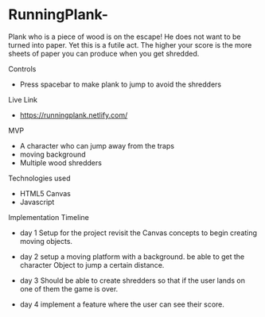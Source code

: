 # RunningPlank-

Plank who is a piece of wood is on the escape! He does not want to be turned into paper. Yet this is a futile act. The higher your score is the more sheets of paper you can produce when you get shredded.

 Controls 
 - Press spacebar to make plank to jump to avoid the shredders 

 Live Link
 - https://runningplank.netlify.com/
 
 MVP
 - A character who can jump away from the traps 
 - moving background
 - Multiple wood shredders

Technologies used
- HTML5 Canvas
- Javascript 

Implementation Timeline

- day 1
Setup for the project revisit the Canvas concepts to begin creating moving objects.

- day 2 
setup a moving platform with a background.
be able to get the character Object to jump a certain distance.

- day 3
Should be able to create shredders so that if the user lands on one of them the game is over.

- day 4 
implement a feature where the user can see their score.
